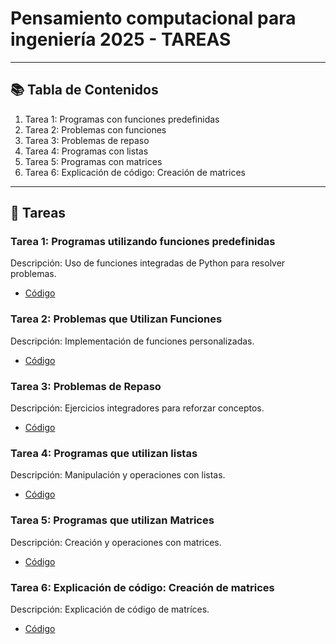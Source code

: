 # Pensamiento computacional para ingeniería 2025 - TAREAS


---

## 📚 Tabla de Contenidos
1. Tarea 1: Programas con funciones predefinidas
2. Tarea 2: Problemas con funciones
3. Tarea 3: Problemas de repaso
4. Tarea 4: Programas con listas
5. Tarea 5: Programas con matrices
6. Tarea 6: Explicación de código: Creación de matrices

---

## 📂 Tareas

### Tarea 1: Programas utilizando funciones predefinidas
Descripción: Uso de funciones integradas de Python para resolver problemas.
- [Código](https://github.com/jacquigv-3/Tareas-pensamiento-computacional/blob/main/Tarea_1_Programas_utilizando_funciones_predefinidas.ipynb)

### Tarea 2: Problemas que Utilizan Funciones
Descripción: Implementación de funciones personalizadas.
- [Código](https://github.com/jacquigv-3/Tareas-pensamiento-computacional/blob/main/Tarea_2_Problemas_que_Utilizan_Funciones.ipynb)

### Tarea 3: Problemas de Repaso
Descripción: Ejercicios integradores para reforzar conceptos.
- [Código](https://github.com/jacquigv-3/Tareas-pensamiento-computacional/blob/main/Tarea_3_Problemas_de_Repaso.ipynb)
### Tarea 4: Programas que utilizan listas
Descripción: Manipulación y operaciones con listas.
- [Código](https://github.com/jacquigv-3/Tareas-pensamiento-computacional/blob/main/Tarea_4_Programas_que_utilizan_listas.ipynb)

### Tarea 5: Programas que utilizan Matrices
Descripción: Creación y operaciones con matrices.
- [Código](https://github.com/jacquigv-3/Tareas-pensamiento-computacional/blob/main/Tarea_5_Programas_que_utilizan_Matrices.ipynb)

### Tarea 6: Explicación de código: Creación de matrices
Descripción: Explicación de código de matríces.
- [Código](https://github.com/jacquigv-3/Tareas-pensamiento-computacional/blob/main/Tarea_6_Programas_que_crean_Matrices%20(1).ipynb)

